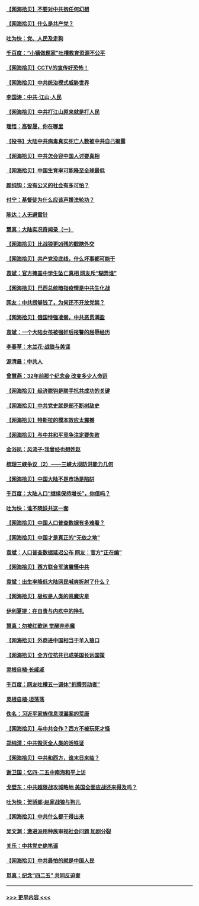 #### [【网海拾贝】不要对中共抱任何幻想](../pages/nsc993/n12965222.md?t=05212102) 
#### [【网海拾贝】什么是共产党？](../pages/nsc993/n12962781.md?t=05212102) 
#### [吐为快：党、人民及走狗](../pages/nsc993/n12962747.md?t=05212102) 
#### [千百度：“小镇做题家”吐槽教育资源不公平](../pages/nsc993/n12962705.md?t=05212102) 
#### [【网海拾贝】CCTV的宣传好恐怖！](../pages/nsc993/n12959984.md?t=05212102) 
#### [【网海拾贝】中共统治模式威胁世界](../pages/nsc993/n12957622.md?t=05212102) 
#### [李国涛：中共‧江山‧人民](../pages/nsc993/n12957502.md?t=05212102) 
#### [【网海拾贝】中共打江山原来就是打人民](../pages/nsc993/n12954345.md?t=05212102) 
#### [理悟：高智晟，你在哪里](../pages/nsc993/n12953115.md?t=05212102) 
#### [【投书】大陆中共病毒真实死亡人数被中共自己揭露](../pages/nsc993/n12953050.md?t=05212102) 
#### [【网海拾贝】中共怎会容中国人讨要真相](../pages/nsc993/n12952161.md?t=05212102) 
#### [【网海拾贝】中国生育率可能降至全球最低](../pages/nsc993/n12948793.md?t=05212102) 
#### [颜纯钩：没有公义的社会有多可怕？](../pages/nsc993/n12947626.md?t=05212102) 
#### [付宁：基督徒为什么应该声援法轮功？](../pages/nsc993/n12947233.md?t=05212102) 
#### [陈达：人无避雷针](../pages/nsc993/n12947098.md?t=05212102) 
#### [慧真：大陆实况奇闻录（一）](../pages/nsc993/n12945811.md?t=05212102) 
#### [【网海拾贝】比战狼更凶残的戳瞎外交](../pages/nsc993/n12945717.md?t=05212102) 
#### [【网海拾贝】共产党没底线，什么坏事都可能干](../pages/nsc993/n12942090.md?t=05212102) 
#### [袁斌：官方掩盖中学生坠亡真相 网友斥“糊弄谁”](../pages/nsc993/n12942029.md?t=05212102) 
#### [【网海拾贝】巴西总统暗指疫情是中共生化战](../pages/nsc993/n12938999.md?t=05212102) 
#### [网友：中共捞够钱了，为何还不开放党禁？](../pages/nsc993/n12938952.md?t=05212102) 
#### [【网海拾贝】俄国恃强凌弱，中共恶贯满盈](../pages/nsc993/n12936626.md?t=05212102) 
#### [袁斌：一个大陆女孩被强奸后报警的屈辱经历](../pages/nsc993/n12936547.md?t=05212102) 
#### [李春草：木兰花·战狼与美谍](../pages/nsc993/n12935995.md?t=05212102) 
#### [源清晨：中共人](../pages/nsc993/n12935589.md?t=05212102) 
#### [曾慧燕：32年前那个纪念会 改变多少人命运](../pages/nsc993/n12934233.md?t=05212102) 
#### [【网海拾贝】经济脱钩是联手抗共成功的关键](../pages/nsc993/n12934176.md?t=05212102) 
#### [【网海拾贝】中共党史就是部不断树敌史](../pages/nsc993/n12932844.md?t=05212102) 
#### [【网海拾贝】特斯拉的模本效应太震撼](../pages/nsc993/n12925626.md?t=05212102) 
#### [【网海拾贝】与中共和平竞争注定要失败](../pages/nsc993/n12923326.md?t=05212102) 
#### [金浴凤：风流子‧我曾经也想姓赵](../pages/nsc993/n12920911.md?t=05212102) 
#### [梳理三峡争议（2）——三峡大坝防洪能力几何](../pages/nsc993/n12920173.md?t=05212102) 
#### [【网海拾贝】中国大陆不是市场是陷阱](../pages/nsc993/n12920143.md?t=05212102) 
#### [千百度：大陆人口“继续保持增长”，你信吗？](../pages/nsc993/n12918946.md?t=05212102) 
#### [吐为快：谁不晓妖共这一套](../pages/nsc993/n12918941.md?t=05212102) 
#### [【网海拾贝】中国人口普查数据有多难看？](../pages/nsc993/n12917822.md?t=05212102) 
#### [【网海拾贝】中国才是真正的“无依之地”](../pages/nsc993/n12915845.md?t=05212102) 
#### [袁斌：人口普查数据延迟公布 网友：官方“正在编”](../pages/nsc993/n12915748.md?t=05212102) 
#### [【网海拾贝】西方联合军演震慑中共](../pages/nsc993/n12913466.md?t=05212102) 
#### [袁斌：出生率降低大陆网民喊爽折射了什么？](../pages/nsc993/n12913365.md?t=05212102) 
#### [【网海拾贝】极权是人类的恶魔灾星](../pages/nsc993/n12910697.md?t=05212102) 
#### [伊利夏提：在自责与内疚中的挣扎](../pages/nsc993/n12910493.md?t=05212102) 
#### [慧真：勿被红歌迷 觉醒弃赤魔](../pages/nsc993/n12910485.md?t=05212102) 
#### [【网海拾贝】外商进中国相当于羊入狼口](../pages/nsc993/n12908274.md?t=05212102) 
#### [【网海拾贝】全方位抗共已成美国长远国策](../pages/nsc993/n12906878.md?t=05212102) 
#### [灵根自植‧长戚戚](../pages/nsc993/n12905585.md?t=05212102) 
#### [千百度：网友吐槽五一调休“折腾劳动者”](../pages/nsc993/n12905934.md?t=05212102) 
#### [灵根自植‧坦荡荡](../pages/nsc993/n12905562.md?t=05212102) 
#### [佚名：习近平家族信息泄漏案的荒唐](../pages/nsc993/n12904705.md?t=05212102) 
#### [【网海拾贝】与中共合作？西方不被玩死才怪](../pages/nsc993/n12903873.md?t=05212102) 
#### [郑纯清：中共毁灭全人类的活铁证](../pages/nsc993/n12903785.md?t=05212102) 
#### [【网海拾贝】中共和西方，谁末日来临？](../pages/nsc993/n12903482.md?t=05212102) 
#### [谢卫国：忆四‧二五中南海和平上访](../pages/nsc993/n12902192.md?t=05212102) 
#### [戈壁东：中共超限战攻城略地 美国全面应战还来得及吗？](../pages/nsc993/n12902297.md?t=05212102) 
#### [吐为快：贺骄郎‧赵家战狼与狗儿](../pages/nsc993/n12902280.md?t=05212102) 
#### [【网海拾贝】中共什么都干得出来](../pages/nsc993/n12897500.md?t=05212102) 
#### [吴文渊：激进派用种族审视社会问题 加剧分裂](../pages/nsc993/n12893881.md?t=05212102) 
#### [关乐：中共党史绝笔谣](../pages/nsc993/n12897270.md?t=05212102) 
#### [【网海拾贝】中共最怕的就是中国人民](../pages/nsc993/n12894705.md?t=05212102) 
#### [觅真：纪念“四二五” 共同反迫害](../pages/nsc993/n12894553.md?t=05212102) 

----
#### [ >>> 更早内容 <<< ](../indexes/nsc993-earlier.md)
